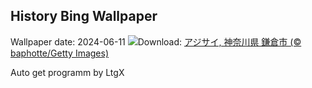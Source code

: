 ## History Bing Wallpaper
Wallpaper date: 2024-06-11
![](https://www.bing.com/th?id=OHR.Ajisai2024_JA-JP3414608133_UHD.jpg&w=1000)Download: [アジサイ, 神奈川県 鎌倉市 (© baphotte/Getty Images)](https://www.bing.com/th?id=OHR.Ajisai2024_JA-JP3414608133_UHD.jpg)

Auto get programm by LtgX
